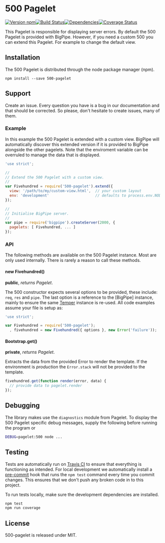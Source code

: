# 500 Pagelet

[![Version npm][version]](http://browsenpm.org/package/500-pagelet)[![Build Status][build]](https://travis-ci.org/bigpipe/500-pagelet)[![Dependencies][david]](https://david-dm.org/bigpipe/500-pagelet)[![Coverage Status][cover]](https://coveralls.io/r/bigpipe/500-pagelet?branch=master)

[version]: http://img.shields.io/npm/v/500-pagelet.svg?style=flat-square
[build]: http://img.shields.io/travis/bigpipe/500-pagelet/master.svg?style=flat-square
[david]: https://img.shields.io/david/bigpipe/500-pagelet.svg?style=flat-square
[cover]: http://img.shields.io/coveralls/bigpipe/500-pagelet/master.svg?style=flat-square

This Pagelet is responsible for displaying server errors. By
default the 500 Pagelet is provided with BigPipe. However, if you
need a custom 500 you can extend this Pagelet. For example to change
the default view.

## Installation

The 500 Pagelet is distributed through the node package manager (npm).

```
npm install --save 500-pagelet
```

## Support

Create an issue. Every question you have is a bug in our
documentation and that should be corrected. So please, don't hesitate to create
issues, many of them.

### Example

In this example the 500 Pagelet is extended with a custom view.
BigPipe will automatically discover this extended version
if it is provided to BigPipe alongside the other pagelets.
Note that the enviroment variable can be overruled to manage the
data that is displayed.

```js
'use strict';

//
// Extend the 500 Pagelet with a custom view.
//
var Fivehundred = require('500-pagelet').extend({
  view: '/path/to/my/custom-view.html',  // your custom layout
  env: 'development'                     // defaults to process.env.NODE_ENV
});

//
// Initialise BigPipe server.
//
var pipe = require('bigpipe').createServer(2000, {
  pagelets: [ Fivehundred, ... ]
});
```

### API

The following methods are available on the 500 Pagelet instance. Most are
only used internally. There is rarely a reason to call these methods.

#### new Fivehundred()

**public**, _returns Pagelet_.

The 500 constructor expects several options to be provided, these
include: `req`, `res` and `pipe`. The last option is a reference
to the [BigPipe] instance, mainly to ensure the same [Temper]
instance is re-used. All code examples assume your file is setup as:

```js
'use strict';

var Fivehundred = require('500-pagelet');
  , fivehundred = new Fivehundred({ options }, new Error('failure'));
```

#### Bootstrap.get()

**private**, _returns Pagelet_.

Extracts the data from the provided Error to render the template.
If the environment is _production_ the `Error.stack` will not be
provided to the template.

```js
fivehundred.get(function render(error, data) {
  // provide data to pagelet.render
});
```

## Debugging

The library makes use the `diagnostics` module from Pagelet.
To display the 500 Pagelet specific debug messages, supply the
following before running the program or

```bash
DEBUG=pagelet:500 node ...
```

## Testing

Tests are automatically run on [Travis CI] to ensure that everything is
functioning as intended. For local development we automatically install a
[pre-commit] hook that runs the `npm test` command every time you commit changes.
This ensures that we don't push any broken code in to this project.

To run tests locally, make sure the development dependencies are installed.

```bash
npm test
npm run coverage
```

## License

500-pagelet is released under MIT.

[Travis CI]: http://travisci.org
[Temper]: http://github.com/bigpipe/temper
[pre-commit]: http://github.com/observing/pre-commit
